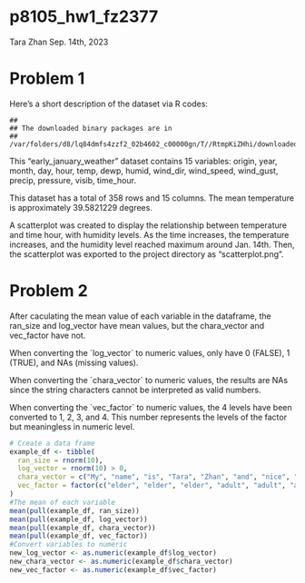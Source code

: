 p8105_hw1_fz2377
================
Tara Zhan
Sep. 14th, 2023

# Problem 1

Here’s a short description of the dataset via R codes:

    ## 
    ## The downloaded binary packages are in
    ##  /var/folders/d8/lq84dmfs4zzf2_02b4602_c00000gn/T//RtmpKiZHhi/downloaded_packages

This “early_january_weather” dataset contains 15 variables: origin,
year, month, day, hour, temp, dewp, humid, wind_dir, wind_speed,
wind_gust, precip, pressure, visib, time_hour.

This dataset has a total of 358 rows and 15 columns. The mean
temperature is approximately 39.5821229 degrees.

A scatterplot was created to display the relationship between
temperature and time hour, with humidity levels. As the time increases,
the temperature increases, and the humidity level reached maximum around
Jan. 14th. Then, the scatterplot was exported to the project directory
as “scatterplot.png”.

# Problem 2

After caculating the mean value of each variable in the dataframe, the
ran_size and log_vector have mean values, but the chara_vector and
vec_factor have not.

When converting the \`log_vector\` to numeric values, only have 0
(FALSE), 1 (TRUE), and NAs (missing values).

When converting the \`chara_vector\` to numeric values, the results are
NAs since the string characters cannot be interpreted as valid numbers.

When converting the \`vec_factor\` to numeric values, the 4 levels have
been converted to 1, 2, 3, and 4. This number represents the levels of
the factor but meaningless in numeric level.

``` r
# Create a data frame
example_df <- tibble(
  ran_size = rnorm(10),
  log_vector = rnorm(10) > 0,  
  chara_vector = c("My", "name", "is", "Tara", "Zhan", "and", "nice", "to", "meet", "you"),
  vec_factor = factor(c("elder", "elder", "elder", "adult", "adult", "adult", "adult", "children", "children", "children"))
)
#The mean of each variable
mean(pull(example_df, ran_size))
mean(pull(example_df, log_vector))       
mean(pull(example_df, chara_vector))  
mean(pull(example_df, vec_factor))        
#Convert variables to numeric
new_log_vector <- as.numeric(example_df$log_vector)
new_chara_vector <- as.numeric(example_df$chara_vector)
new_vec_factor <- as.numeric(example_df$vec_factor)
```
